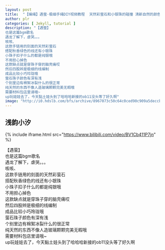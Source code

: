 ```yaml
---
layout: post
title:  "【编绳】遇萤·极细手绳DIY视频教程  天然彩萤石和小银珠的碰撞 清新自然的颜色哦"
author: plr
categories: [ Jekyll, tutorial ]
description: "【遇萤】
也是这篇bgm歌名
遇龙了解下，虐哭。。。
咳咳、
这款手链用的刻面的天然彩萤石
搭配秋香绿色的线还有小银珠
小珠子扣子什么的都是纯银哦
不用担心掉色
这款缺点就是穿珠子穿的脑壳痛哎
然后四股辫是极细的线编制
成品比较小巧玲珑哦
萤石珠子颜色有深有浅
个别里边有棉絮冰裂什么的很正常
纯天然的东西不像人造玻璃颗颗完美无暇哦
需要材料包店里请哦~
up玩娃娃去了，今天黏土娃头到了哈哈哈新接的ob11没头等了好久啊"
image: "http://i0.hdslb.com/bfs/archive/8967073c50c64c0ced90c909a5deccb0e63bb838.jpg"
---
```

## 浅韵小汐

{% include iframe.html src="https://www.bilibili.com/video/BV1Cb411P7jn" %}

【遇萤】<br>也是这篇bgm歌名<br>遇龙了解下，虐哭。。。<br>咳咳、<br>这款手链用的刻面的天然彩萤石<br>搭配秋香绿色的线还有小银珠<br>小珠子扣子什么的都是纯银哦<br>不用担心掉色<br>这款缺点就是穿珠子穿的脑壳痛哎<br>然后四股辫是极细的线编制<br>成品比较小巧玲珑哦<br>萤石珠子颜色有深有浅<br>个别里边有棉絮冰裂什么的很正常<br>纯天然的东西不像人造玻璃颗颗完美无暇哦<br>需要材料包店里请哦~<br>up玩娃娃去了，今天黏土娃头到了哈哈哈新接的ob11没头等了好久啊

